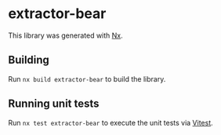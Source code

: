 # extractor-bear

This library was generated with [Nx](https://nx.dev).

## Building

Run `nx build extractor-bear` to build the library.

## Running unit tests

Run `nx test extractor-bear` to execute the unit tests via [Vitest](https://vitest.dev/).
